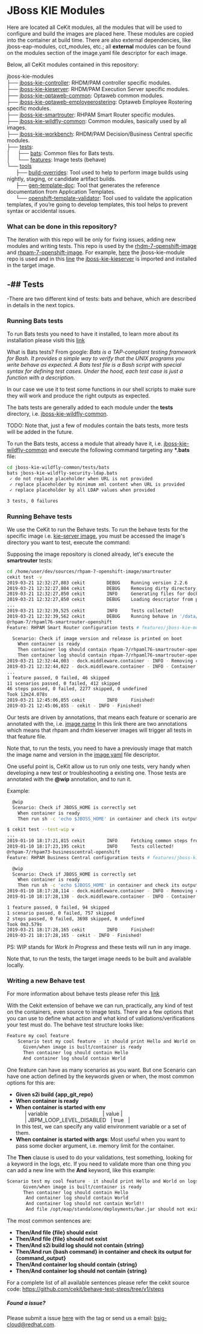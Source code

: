 # JBoss KIE Modules

Here are located all CeKit modules, all the modules that will be used to configure and build the images are placed here.
These modules are copied into the container at build time. There are also external dependencies, like jboss-eap-modules,
cct_modules, etc.; all **external** modules can be found on the modules section of the image.yaml file descriptor for each image.

Below, all CeKit modules contained in this repository:

jboss-kie-modules \
├── [jboss-kie-controller](jboss-kie-controller): RHDM/PAM controller specific modules. \
├── [jboss-kie-kieserver](jboss-kie-kieserver): RHDM/PAM Execution Server specific modules. \
├── [jboss-kie-optaweb-common](jboss-kie-optaweb-common): Optaweb common modules. \
├── [jboss-kie-optaweb-employeerostering](jboss-kie-optaweb-employeerostering): Optaweb Employee Rostering specific modules. \
├── [jboss-kie-smartrouter](jboss-kie-smartrouter): RHPAM Smart Router specific modules. \
├── [jboss-kie-wildfly-common](jboss-kie-wildfly-common): Common modules, basically used by all images. \
├── [jboss-kie-workbench](jboss-kie-workbench):  RHDM/PAM Decision/Business Central specific modules. \
├── [tests](tests): \
│&nbsp;&nbsp;&nbsp;&nbsp;&nbsp;├── [bats](tests/bats): Common files for Bats tests. \
│&nbsp;&nbsp;&nbsp;&nbsp;&nbsp;└── [features](tests/features): Image tests (behave) \
└── [tools](tools) \
&nbsp;&nbsp;&nbsp;&nbsp;&nbsp;&nbsp;├── [build-overrides](tools/build-overrides): Tool used to help to perform image builds using nightly, staging, or candidate artifact builds. \
&nbsp;&nbsp;&nbsp;&nbsp;&nbsp;&nbsp;├── [gen-template-doc](tools/gen-template-doc): Tool that generates the reference documentation from  Application Templates. \
&nbsp;&nbsp;&nbsp;&nbsp;&nbsp;&nbsp;└── [openshift-template-validator](tools/openshift-template-validator): Tool used to validate the application templates, if you’re going to develop templates, this tool helps to prevent syntax or accidental issues.


### What can be done in this repository?

The iteration with this repo will be only for fixing issues, adding new modules and writing tests.
This repo is used by the [rhdm-7-openshift-image](https://github.com/jboss-container-images/rhdm-7-openshift-image ) and
[rhpam-7-openshift-image](https://github.com/jboss-container-images/rhpam-7-openshift-image). For example,
[here](https://github.com/jboss-container-images/rhpam-7-openshift-image/blob/master/kieserver/image.yaml#L179) the
jboss-kie-module repo is used and in this [line](https://github.com/jboss-container-images/rhpam-7-openshift-image/blob/master/kieserver/image.yaml#L222)
the [jboss-kie-kieserver](jboss-kie-kieserver) is imported and installed in the target image.


-## Tests
-
-There are two different kind of tests: bats and behave, which are described in details in the next topics.


### Running Bats tests

To run Bats tests you need to have it installed, to learn more about its installation please visiti this
[link](https://github.com/bats-core/bats-core#installation)

What is Bats tests? From google: *Bats is a TAP-compliant testing framework for Bash. It provides a simple way to verify
that the UNIX programs you write behave as expected. A Bats test file is a Bash script with special syntax for defining
test cases. Under the hood, each test case is just a function with a description.*

In our case we use it to test some functions in our shell scripts to make sure they will work and produce the right
outputs as expected.

The bats tests are generally added to each module under the **tests** directory, i.e. [jboss-kie-wildfly-common](jboss-kie-wildfly-common).

TODO: Note that, just a few of modules contain the bats tests, more tests will be added in the future.


To run the Bats tests, access a module that already have it, i.e. [jboss-kie-wildfly-common](jboss-kie-wildfly-common)
and execute the following command targeting any **\*.bats** file:

```bash
cd jboss-kie-wildfly-common/tests/bats
bats jboss-kie-wildfly-security-ldap.bats
 ✓ do not replace placeholder when URL is not provided
 ✓ replace placeholder by minimum xml content when URL is provided
 ✓ replace placeholder by all LDAP values when provided

3 tests, 0 failures
```


### Running Behave tests

We use the CeKit to run the Behave tests.
To run the behave tests for the specific image i.e. [kie-server image](https://github.com/jboss-container-images/rhpam-7-openshift-image/tree/master/kieserver),
you must be accessed the image's directory you want to test, execute the command:

Supposing the image repository is cloned already, let's execute the **smartrouter** tests:

```bash
cd /home/user/dev/sources/rhpam-7-openshift-image/smartrouter
cekit test -v
2019-03-21 12:32:27,803 cekit        DEBUG    Running version 2.2.6
2019-03-21 12:32:27,804 cekit        DEBUG    Removing dirty directory: 'target/repo'
2019-03-21 12:32:27,850 cekit        INFO     Generating files for docker engine.
2019-03-21 12:32:27,850 cekit        DEBUG    Loading descriptor from path 'image.yaml'.
...
2019-03-21 12:32:39,525 cekit        INFO     Tests collected!
2019-03-21 12:32:39,562 cekit        DEBUG    Running behave in '/data/dev/sources/rhpam-7-openshift-image/smartrouter/target/test'.
@rhpam-7/rhpaml76-smartrouter-openshift
Feature: RHPAM Smart Router configuration tests # features/jboss-kie-modules.git-master/rhpam/smartrouter/rhpam-smartrouter.feature:2

  Scenario: Check if image version and release is printed on boot                          # features/jboss-kie-modules.git-master/rhpam/smartrouter/rhpam-smartrouter.feature:5
    When container is ready                                                                # steps/container_steps.py:13 3.692s
    Then container log should contain rhpam-7/rhpaml76-smartrouter-openshift image, version # steps/container_steps.py:27
    Then container log should contain rhpam-7/rhpaml76-smartrouter-openshift image, version # steps/container_steps.py:27 0.058s
2019-03-21 12:32:44,003 - dock.middleware.container - INFO - Removing container '61fab7c508fdd56f9c86bbc054d8574ca267113f73b3145eee5fb20892bbd50c', 1 try...
2019-03-21 12:32:44,022 - dock.middleware.container - INFO - Container '61fab7c508fdd56f9c86bbc054d8574ca267113f73b3145eee5fb20892bbd50c' removed
...
1 feature passed, 0 failed, 46 skipped
11 scenarios passed, 0 failed, 412 skipped
46 steps passed, 0 failed, 2277 skipped, 0 undefined
Took 12m24.078s
2019-03-21 12:45:06,855 cekit        INFO     Finished!
2019-03-21 12:45:06,855 - cekit - INFO - Finished!
```

Our tests are driven by annotations, that means each feature or scenario are annotated with the, i.e. [image name](https://github.com/jboss-container-images/jboss-kie-modules/blob/master/tests/features/common/kie-kieserver-common.feature#L1)
In this link there are two annotations which means that rhpam and rhdm kieserver images will trigger all tests in that feature file.

Note that, to run the tests, you need to have a previously image that match the image name and version in the
[image.yaml](https://github.com/jboss-container-images/rhpam-7-openshift-image/blob/master/kieserver/image.yaml#L3-L5) file descriptor.


One useful point is, CeKit allow us to run only one tests, very handy when developing a new test or troubleshooting a existing one.
Those tests are annotated with the **@wip** annotation, and to run it.

Example:

```bash
  @wip
  Scenario: Check if JBOSS_HOME is correctly set
    When container is ready
    Then run sh -c 'echo $JBOSS_HOME' in container and check its output for /opt/eap

```

```bash
$ cekit test --test-wip v
...
2019-01-10 18:17:21,815 cekit        INFO     Fetching common steps from 'https://github.com/cekit/behave-test-steps.git'.
2019-01-10 18:17:23,195 cekit        INFO     Tests collected!
@rhpam-7/rhpam73-businesscentral-openshift
Feature: RHPAM Business Central configuration tests # features/jboss-kie-modules/rhpam/businesscentral/rhpam-businesscentral.feature:2

  @wip
  Scenario: Check if JBOSS_HOME is correctly set                                     # features/jboss-kie-modules/rhpam/businesscentral/rhpam-businesscentral.feature:54
    When container is ready                                                          # steps/container_steps.py:13 3.439s
    Then run sh -c 'echo $JBOSS_HOME' in container and check its output for /opt/eap # steps/container_steps.py:234 0.140s
2019-01-10 18:17:28,114 - dock.middleware.container - INFO - Removing container 'ea3e763cc4f886404bbfd3a1b7bb5979512e3afdd3f6d373de15ebbda965cb6f', 1 try...
2019-01-10 18:17:28,138 - dock.middleware.container - INFO - Container 'ea3e763cc4f886404bbfd3a1b7bb5979512e3afdd3f6d373de15ebbda965cb6f' removed

1 feature passed, 0 failed, 94 skipped
1 scenario passed, 0 failed, 757 skipped
2 steps passed, 0 failed, 3698 skipped, 0 undefined
Took 0m3.579s
2019-03-21 18:17:28,165 cekit        INFO     Finished!
2019-03-21 18:17:28,165 - cekit - INFO - Finished!
```
PS: WIP stands for *Work In Progress* and these tests will run in any image.

Note that, to run the tests, the target image needs to be built and available locally.


### Writing a new Behave test

For more information about behave tests please refer this [link](https://behave.readthedocs.io/en/latest/)

With the Cekit extension of behave we can run, practically, any kind of test on the containers, even source to image tests.
There are a few options that you can use to define what action and what kind of validations/verifications your test must do.
The behave test structure looks like:

```bash
Feature my cool feature
    Scenario test my cool feature - it should print Hello and World on logs
  	  Given/when image is built/container is ready
	  Then container log should contain Hello
	  And container log should contain World
```

One feature can have as many scenarios as you want.
But one Scenario can have one action defined by the keywords given or when, the most common options for this are:

 - **Given s2i build {app_git_repo}**
 - **When container is ready**
 - **When container is started with env** \
&nbsp;&nbsp;&nbsp;&nbsp;&nbsp;&nbsp;| variable&nbsp;&nbsp;&nbsp;&nbsp;&nbsp;&nbsp;&nbsp;&nbsp;&nbsp;&nbsp;&nbsp;&nbsp;&nbsp;&nbsp;&nbsp;&nbsp;&nbsp;&nbsp;&nbsp;&nbsp;&nbsp;&nbsp;&nbsp;&nbsp;&nbsp;&nbsp;&nbsp;&nbsp;&nbsp;&nbsp;&nbsp;&nbsp;&nbsp;&nbsp;&nbsp;&nbsp;&nbsp;| value |\
&nbsp;&nbsp;&nbsp;&nbsp;&nbsp;&nbsp;| JBPM_LOOP_LEVEL_DISABLED&nbsp;&nbsp;&nbsp;| true &nbsp;&nbsp;| \
 In this test, we can specify any valid environment variable or a set of them.
 - **When container is started with args**: Most useful when you want to pass some docker argument, i.e. memory limit for the container.

The **Then** clause is used to do your validations, test something, looking for a keyword in the logs, etc.
If you need to validate more than one thing you can add a new line with the **And** keyword, like this example:

```bash
Scenario test my cool feature - it should print Hello and World on logs
  	  Given/when image is built/container is ready
	  Then container log should contain Hello
	   And container log should contain World
	   And container log should not contain World!!
	   And file /opt/eap/standalone/deployments/bar.jar should not exist
```

The most common sentences are:

 - **Then/And file {file} should exist**
 - **Then/And file {file} should not exist**
 - **Then/And s2i build log should not contain {string}**
 - **Then/And run {bash command} in container and check its output for {command_output}**
 - **Then/And container log should contain {string}**
 - **Then/And container log should not contain {string}**


For a complete list of all available sentences please refer the cekit source code:
https://github.com/cekit/behave-test-steps/tree/v1/steps



##### Found a issue?
Please submit a issue [here](https://issues.jboss.org/projects/KIECLOUD) with the tag or send us a email: bsig-cloud@redhat.com.
